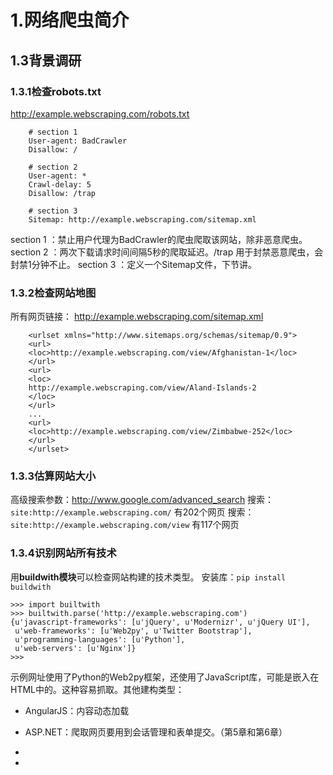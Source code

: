 # 1.网络爬虫简介
## 1.3背景调研
### 1.3.1检查robots.txt
http://example.webscraping.com/robots.txt
```
	# section 1
	User-agent: BadCrawler
	Disallow: /

	# section 2
	User-agent: *
	Crawl-delay: 5
	Disallow: /trap 

	# section 3
	Sitemap: http://example.webscraping.com/sitemap.xml
```
section 1 ：禁止用户代理为BadCrawler的爬虫爬取该网站，除非恶意爬虫。
section 2 ：两次下载请求时间间隔5秒的爬取延迟。/trap 用于封禁恶意爬虫，会封禁1分钟不止。
section 3 ：定义一个Sitemap文件，下节讲。
### 1.3.2检查网站地图
所有网页链接： http://example.webscraping.com/sitemap.xml
```
	<urlset xmlns="http://www.sitemaps.org/schemas/sitemap/0.9">
	<url>
	<loc>http://example.webscraping.com/view/Afghanistan-1</loc>
	</url>
	<url>
	<loc>
	http://example.webscraping.com/view/Aland-Islands-2
	</loc>
	</url>
	...
	<url>
	<loc>http://example.webscraping.com/view/Zimbabwe-252</loc>
	</url>
	</urlset>
```
### 1.3.3估算网站大小
高级搜索参数：http://www.google.com/advanced_search
搜索：`site:http://example.webscraping.com/` 有202个网页
搜索：`site:http://example.webscraping.com/view` 有117个网页
### 1.3.4识别网站所有技术
用**buildwith模块**可以检查网站构建的技术类型。
安装库：`pip install buildwith`
```
>>> import builtwith
>>> builtwith.parse('http://example.webscraping.com')
{u'javascript-frameworks': [u'jQuery', u'Modernizr', u'jQuery UI'],
 u'web-frameworks': [u'Web2py', u'Twitter Bootstrap'],
 u'programming-languages': [u'Python'],
 u'web-servers': [u'Nginx']}
>>> 
```
示例网址使用了Python的Web2py框架，还使用了JavaScript库，可能是嵌入在HTML中的。这种容易抓取。其他建构类型：
- AngularJS：内容动态加载
- ASP.NET：爬取网页要用到会话管理和表单提交。（第5章和第6章） 


- 
- 
